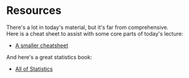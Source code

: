 # Resources

There's a lot in today's material, but it's far from comprehensive.  
Here is a cheat sheet to assist with some core parts of today's lecture:

* [A smaller cheatsheet](http://www.cs.elte.hu/~mesti/valszam/kepletek.pdf)

And here's a great statistics book:

* [All of Statistics](https://www.springer.com/us/book/9780387402727)
